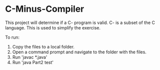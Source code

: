 # C-Minus-Compiler
This project will determine if a C- program is valid.
C- is a subset of the C language. This is used to simplify the exercise.

To run:
1. Copy the files to a local folder.
2. Open a command prompt and navigate to the folder with the files.
3. Run 'javac *.java'
4. Run 'java Part2 test'
